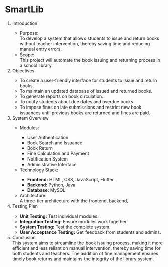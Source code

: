 # SmartLib
<ol>
  <li>Introduction</li>
  <ul>
    <li>Purpose:</li>
    To develop a system that allows students to issue and return books without teacher intervention, thereby saving time and reducing manual entry errors.
    <li>Scope:</li>
    This project will automate the book issuing and returning process in a school library.
  </ul>
  <li>Objectives</li>
  <ul>
    <li>To create a user-friendly interface for students to issue and return books.</li>
    <li>To maintain an updated database of issued and returned books.</li>
    <li>To generate reports on book circulation.</li>
    <li>To notify students about due dates and overdue books.</li>
    <li>To impose fines on late submissions and restrict new book issuances until previous books are returned and fines are paid.</li>
  </ul>
  <li>System Overview</li>
  <ul>
    <li>Modules:</li>
    <ul>
      <li>User Authentication</li>
      <li>Book Search and Issuance</li>
      <li>Book Return</li>
      <li>Fine Calculation and Payment</li>
      <li>Notification System</li>
      <li>Administrative Interface</li>
    </ul>
    <li>Technology Stack:</li>
    <ul>
      <li><b>Frontend:</b> HTML, CSS, JavaScript, Flutter</li>
      <li><b>Backend:</b> Python, Java</li>
      <li><b>Database:</b> MySQL</li>
    </ul>
    <li>Architecture:</li>
    A three-tier architecture with the frontend, backend, 
  </ul>
  <li>Testing Plan</li>
  <ul>
    <li><b>Unit Testing:</b> Test individual modules.</li>
    <li><b>Integration Testing:</b> Ensure modules work together.</li>
    <li><b>System Testing:</b> Test the complete system.</li>
    <li><b>User Acceptance Testing:</b> Get feedback from students and admins.</li>
  </ul>
  <li>Conclusion</li>
  This system aims to streamline the book issuing process, making it more efficient and less reliant on manual intervention, thereby saving time for both students and
  teachers. The addition of fine management ensures timely book returns and maintains the integrity of the library system.
</ul>
